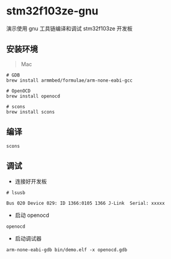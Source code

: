 # stm32f103ze-gnu

演示使用 gnu 工具链编译和调试 stm32f103ze 开发板

## 安装环境

> Mac

```
# GDB
brew install armmbed/formulae/arm-none-eabi-gcc

# OpenOCD
brew install openocd

# scons
brew install scons
```

## 编译

```
scons
```

## 调试

* 连接好开发板

```
# lsusb 

Bus 020 Device 029: ID 1366:0105 1366 J-Link  Serial: xxxxx
```

* 启动 openocd

```
openocd
```

* 启动调试器

```
arm-none-eabi-gdb bin/demo.elf -x openocd.gdb
```
